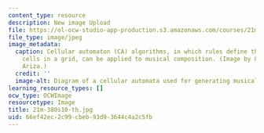 ```yaml
---
content_type: resource
description: New image Upload
file: https://ol-ocw-studio-app-production.s3.amazonaws.com/courses/21m-380-music-and-technology-algorithmic-and-generative-music-spring-2010/66ef42ec2c99cbeb93d93644c4a2c5fb_21m-380s10-th.jpg
file_type: image/jpeg
image_metadata:
  caption: Cellular automaton (CA) algorithms, in which rules define the state of
    cells in a grid, can be applied to musical composition. (Image by Christopher
    Ariza.)
  credit: ''
  image-alt: Diagram of a cellular automata used for generating musical compositions.
learning_resource_types: []
ocw_type: OCWImage
resourcetype: Image
title: 21m-380s10-th.jpg
uid: 66ef42ec-2c99-cbeb-93d9-3644c4a2c5fb
---
```

